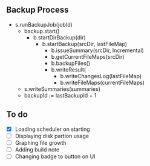 

## Backup Process

- s.runBackupJob(jobId)
	- backup.start()
		- b.startDirBackup(dir)
			- b.startBackup(srcDir, lastFileMap)
				- b.issueSummary(srcDir, Incremental)
				- b.getCurrentFileMaps(srcDir)
				- b.backupFiles()
				- b.writeResult(
					- b.writeChangesLog(lastFileMap)
					- b.writeFileMaps(currentFileMaps)
    - s.writeSummaries(summaries)
	- backupId := lastBackupId + 1
	
	
	
## To do

- [X] Loading scheduler on starting
- [ ] Displaying disk partion usage
- [ ] Graphing file growth
- [ ] Adding build note
- [ ] Changing badge to button on UI
